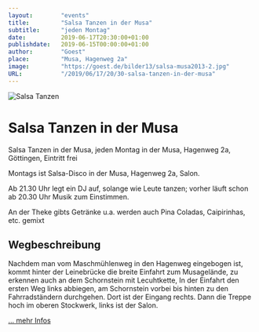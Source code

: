 ```yaml
---
layout:        "events"
title:         "Salsa Tanzen in der Musa"
subtitle:      "jeden Montag"
date:          2019-06-17T20:30:00+01:00
publishdate:   2019-06-15T00:00:00+01:00
author:        "Goest"
place:         "Musa, Hagenweg 2a"
image:         "https://goest.de/bilder13/salsa-musa2013-2.jpg"
URL:           "/2019/06/17/20/30-salsa-tanzen-in-der-musa"
---
```




![Salsa Tanzen](https://goest.de/salsa8.gif)

Salsa Tanzen in der Musa
============

Salsa Tanzen in der Musa, jeden Montag in der Musa, Hagenweg 2a, Göttingen, Eintritt frei

Montags ist Salsa-Disco in der Musa, Hagenweg 2a, Salon. 

Ab 21.30  Uhr legt ein DJ auf,  solange wie Leute tanzen; vorher läuft schon ab 20.30 Uhr Musik zum Einstimmen. 

An der Theke gibts Getränke u.a. werden auch Pina Coladas, Caipirinhas, etc. gemixt


Wegbeschreibung
--------

Nachdem man vom Maschmühlenweg in den Hagenweg eingebogen ist, kommt hinter der Leinebrücke die breite Einfahrt zum Musagelände, zu erkennen auch an dem Schornstein mit Lecuhtkette, In der Einfahrt den ersten Weg links abbiegen, am Schornstein vorbei bis hinten zu den Fahrradständern durchgehen. Dort ist der Eingang rechts. Dann die Treppe hoch im oberen Stockwerk, links ist der Salon. 



[... mehr Infos](https://goest.de/salsa-musa.htm)

